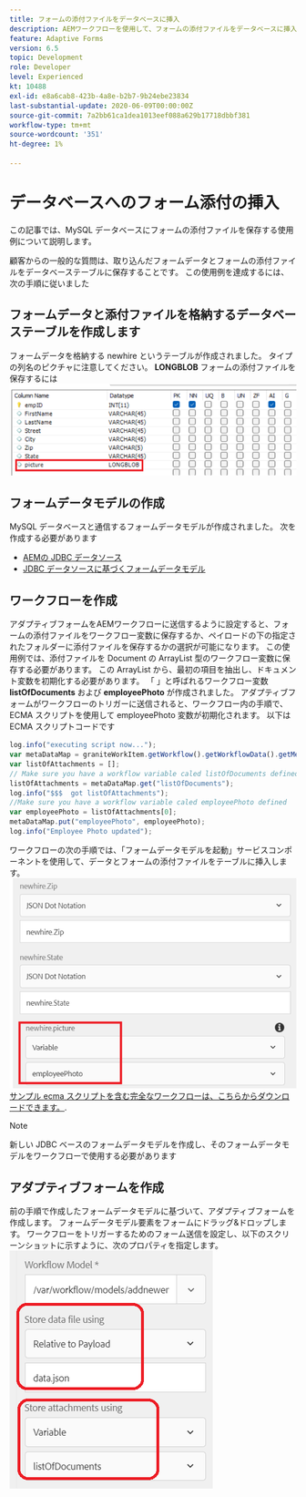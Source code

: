 ```yaml
---
title: フォームの添付ファイルをデータベースに挿入
description: AEMワークフローを使用して、フォームの添付ファイルをデータベースに挿入します。
feature: Adaptive Forms
version: 6.5
topic: Development
role: Developer
level: Experienced
kt: 10488
exl-id: e8a6cab8-423b-4a8e-b2b7-9b24ebe23834
last-substantial-update: 2020-06-09T00:00:00Z
source-git-commit: 7a2bb61ca1dea1013eef088a629b17718dbbf381
workflow-type: tm+mt
source-wordcount: '351'
ht-degree: 1%

---
```


# データベースへのフォーム添付の挿入

この記事では、MySQL データベースにフォームの添付ファイルを保存する使用例について説明します。

顧客からの一般的な質問は、取り込んだフォームデータとフォームの添付ファイルをデータベーステーブルに保存することです。
この使用例を達成するには、次の手順に従いました

## フォームデータと添付ファイルを格納するデータベーステーブルを作成します

フォームデータを格納する newhire というテーブルが作成されました。 タイプの列名のピクチャに注意してください。 **LONGBLOB** フォームの添付ファイルを保存するには
![table-schema](assets/insert-picture-table.png)

## フォームデータモデルの作成

MySQL データベースと通信するフォームデータモデルが作成されました。 次を作成する必要があります

* [AEMの JDBC データソース](./data-integration-technical-video-setup.md)
* [JDBC データソースに基づくフォームデータモデル](./jdbc-data-model-technical-video-use.md)

## ワークフローを作成

アダプティブフォームをAEMワークフローに送信するように設定すると、フォームの添付ファイルをワークフロー変数に保存するか、ペイロードの下の指定されたフォルダーに添付ファイルを保存するかの選択が可能になります。 この使用例では、添付ファイルを Document の ArrayList 型のワークフロー変数に保存する必要があります。 この ArrayList から、最初の項目を抽出し、ドキュメント変数を初期化する必要があります。 「 」と呼ばれるワークフロー変数 **listOfDocuments** および **employeePhoto** が作成されました。
アダプティブフォームがワークフローのトリガーに送信されると、ワークフロー内の手順で、ECMA スクリプトを使用して employeePhoto 変数が初期化されます。 以下は ECMA スクリプトコードです

```javascript
log.info("executing script now...");
var metaDataMap = graniteWorkItem.getWorkflow().getWorkflowData().getMetaDataMap();
var listOfAttachments = [];
// Make sure you have a workflow variable caled listOfDocuments defined
listOfAttachments = metaDataMap.get("listOfDocuments");
log.info("$$$  got listOfAttachments");
//Make sure you have a workflow variable caled employeePhoto defined
var employeePhoto = listOfAttachments[0];
metaDataMap.put("employeePhoto", employeePhoto);
log.info("Employee Photo updated");
```

ワークフローの次の手順では、「フォームデータモデルを起動」サービスコンポーネントを使用して、データとフォームの添付ファイルをテーブルに挿入します。
![insert-pic](assets/fdm-insert-pic.png)
[サンプル ecma スクリプトを含む完全なワークフローは、こちらからダウンロードできます。](assets/add-new-employee.zip).

>[!NOTE]
> 新しい JDBC ベースのフォームデータモデルを作成し、そのフォームデータモデルをワークフローで使用する必要があります

## アダプティブフォームを作成

前の手順で作成したフォームデータモデルに基づいて、アダプティブフォームを作成します。 フォームデータモデル要素をフォームにドラッグ&amp;ドロップします。 ワークフローをトリガーするためのフォーム送信を設定し、以下のスクリーンショットに示すように、次のプロパティを指定します。
![form-attachments](assets/form-attachments.png)
